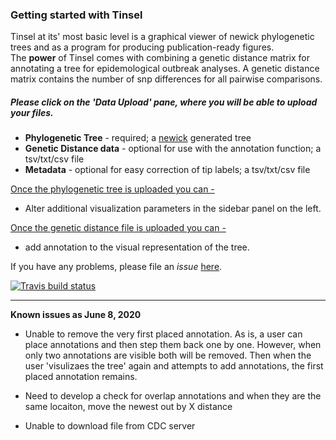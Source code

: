 ### Getting started with Tinsel

Tinsel at its' most basic level is a graphical viewer of newick phylogenetic trees and as a program for producing publication-ready figures.  
The **power** of Tinsel comes with combining a genetic distance matrix for annotating a tree for epidemological outbreak analyses.
A genetic distance matrix contains the number of snp differences for all pairwise comparisons. 

##### Please click on the 'Data Upload' pane, where you will be able to upload your files. 

* **Phylogenetic Tree** - required; a [newick](https://en.wikipedia.org/wiki/Newick_format) generated tree 
* **Genetic Distance data** - optional for use with the annotation function; a tsv/txt/csv file
* **Metadata** - optional for easy correction of tip labels; a tsv/txt/csv file 

<u>Once the phylogenetic tree is uploaded you can -</u>
* Alter additional visualization parameters in the sidebar panel on the left. 

<u>Once the genetic distance file is uploaded you can -</u>
* add annotation to the visual representation of the tree.

If you have any problems, please file an *issue* [here](https://github.com/jennahamlin/Tinsel/issues).

<!-- badges: start -->
  [![Travis build status](https://travis-ci.org/jennahamlin/Tinsel.svg?branch=master)](https://travis-ci.org/jennahamlin/Tinsel)
<!-- badges: end -->
<hr>

**Known issues as June 8, 2020**

- Unable to remove the very first placed annotation. As is, a user can place annotations and then step them back one by one. However, when only two annotations are visible both will be removed. Then when the user 'visulizaes the tree' again and attempts to add annotations, the first placed annotation remains. 

- Need to develop a check for overlap annotations and when they are the same locaiton, move the newest out by X distance

- Unable to download file from CDC server

